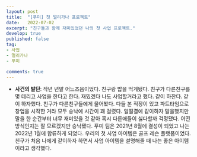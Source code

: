 ```yaml
---
layout: post
title:  "[푸미] 첫 멀리가나 프로젝트"
date:   2022-07-02
excerpt: "친구들과 함께 재미있었던 나의 첫 사업 프로젝트."
develop: true
published: false
tag:
- 사업
- 멀리가나
- 푸미

comments: true
---
```


 * **사건의 발단**: 작년 년말 어느즈음이었다. 친구랑 밥을 먹게됐다. 친구가 다른친구를 몇 데리고 사업을 한다고 한다. 재밌겠다 나도 사업할거라고 했다. 같이 하잔다. 같이 하자했다. 친구가 다른친구들에게 물어봤다. 다들 본 직장이 있고 파트타임으로 창업을 시작한 거라 모두 승낙에 시간이 꽤 걸렸다. 얼떨결에 같이하자 말을했지만 말을 한 순간부터 너무 재미있을 것 같아 혹시 다른애들이 싫다할까 걱정됐다. 어떤방식인지는 잘 모르겠지만 승낙됐다. 푸미 팀은 2021년 8월에 결성이 되었고 나는 2022년 1월에 합류하게 되었다. 우리의 첫 사업 아이템은 골프 레슨 플랫폼이었다. 친구가 처음 나에게 같이하자 하면서 사업 아이템을 설명해줄 때 나는 좋은 아이템이라고 생각했다.


